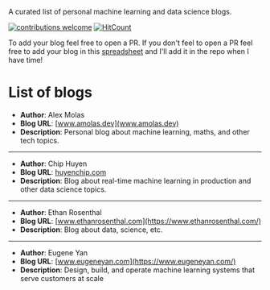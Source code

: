 A curated list of personal machine learning and data science blogs. 

[![contributions welcome](https://img.shields.io/badge/contributions-welcome-brightgreen.svg?style=flat)](./CONTRIBUTING.md) [![HitCount](https://hits.dwyl.com/AlexMolas/ml-blogs.svg?style=flat-square)](http://hits.dwyl.com/AlexMolas/ml-blogs)

To add your blog feel free to open a PR. If you don't feel to open a PR feel free to add your blog in this [spreadsheet](https://docs.google.com/spreadsheets/d/1H9ceAbEkSvtzg8A2x0BkI44qJw3Cq0rPdnCihGMn8rU/edit) and I'll add it in the repo when I have time!

# List of blogs

* **Author**: Alex Molas
* **Blog URL**: [www.amolas.dev](www.amolas.dev)
* **Description**: Personal blog about machine learning, maths, and other tech topics.
---
* **Author**: Chip Huyen
* **Blog URL**: [huyenchip.com](https://huyenchip.com/)
* **Description**: Blog about real-time machine learning in production and other data science topics.
---
* **Author**: Ethan Rosenthal
* **Blog URL**: [www.ethanrosenthal.com](https://www.ethanrosenthal.com/)
* **Description**: Blog about data, science, etc.
---
* **Author**: Eugene Yan
* **Blog URL**: [www.eugeneyan.com](https://www.eugeneyan.com/)
* **Description**: Design, build, and operate machine learning systems that serve customers at scale


